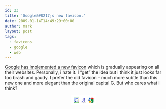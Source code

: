```yaml
---
id: 23
title: 'Google&#8217;s new favicon.'
date: 2009-01-14T14:49:29+00:00
author: mark
layout: post
tags:
  - favicons
  - google
  - web
---
```

<a href="http://googleblog.blogspot.com/2009/01/googles-new-favicon.html" target="_blank">Google has implemented a new favicon</a> which is gradually appearing on all their websites. Personally, i hate it. I &#8220;get&#8221; the idea but i think it just looks far too brash and gaudy. I prefer the old favicon &#8211; much more subtle than this new one and more elegant than the original capital G. But who cares what i think?

<p style="text-align: center;">
  <img class="size-full wp-image-24 aligncenter" title="googlefavicons" src="/images/fromwp/2009/01/googlefavicons.png" alt="google's favicons" width="80" height="31" />
</p>